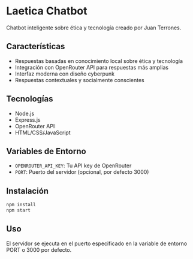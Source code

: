 # Laetica Chatbot

Chatbot inteligente sobre ética y tecnología creado por Juan Terrones.

## Características

- Respuestas basadas en conocimiento local sobre ética y tecnología
- Integración con OpenRouter API para respuestas más amplias
- Interfaz moderna con diseño cyberpunk
- Respuestas contextuales y socialmente conscientes

## Tecnologías

- Node.js
- Express.js
- OpenRouter API
- HTML/CSS/JavaScript

## Variables de Entorno

- `OPENROUTER_API_KEY`: Tu API key de OpenRouter
- `PORT`: Puerto del servidor (opcional, por defecto 3000)

## Instalación

```bash
npm install
npm start
```

## Uso

El servidor se ejecuta en el puerto especificado en la variable de entorno PORT o 3000 por defecto. 